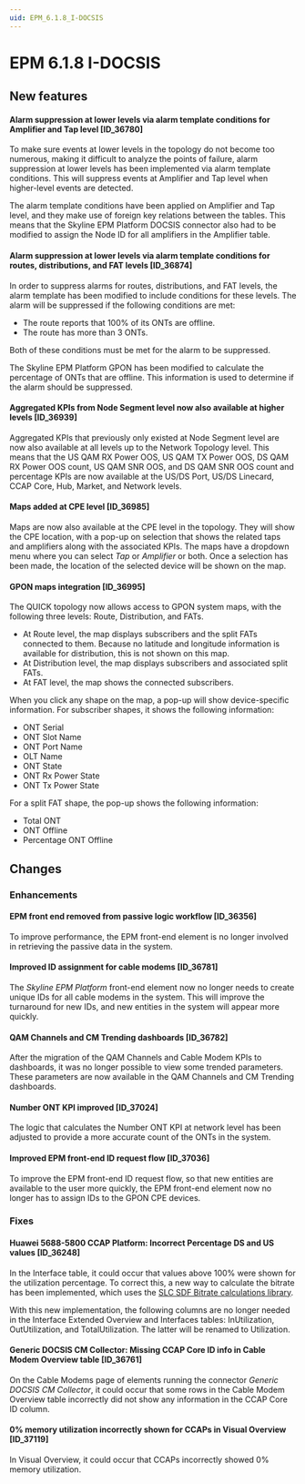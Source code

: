 ```yaml
---
uid: EPM_6.1.8_I-DOCSIS
---
```


# EPM 6.1.8 I-DOCSIS

## New features

#### Alarm suppression at lower levels via alarm template conditions for Amplifier and Tap level [ID_36780]

To make sure events at lower levels in the topology do not become too numerous, making it difficult to analyze the points of failure, alarm suppression at lower levels has been implemented via alarm template conditions. This will suppress events at Amplifier and Tap level when higher-level events are detected.

The alarm template conditions have been applied on Amplifier and Tap level, and they make use of foreign key relations between the tables. This means that the Skyline EPM Platform DOCSIS connector also had to be modified to assign the Node ID for all amplifiers in the Amplifier table.

#### Alarm suppression at lower levels via alarm template conditions for routes, distributions, and FAT levels [ID_36874]

In order to suppress alarms for routes, distributions, and FAT levels, the alarm template has been modified to include conditions for these levels. The alarm will be suppressed if the following conditions are met:

- The route reports that 100% of its ONTs are offline.
- The route has more than 3 ONTs.

Both of these conditions must be met for the alarm to be suppressed.

The Skyline EPM Platform GPON has been modified to calculate the percentage of ONTs that are offline. This information is used to determine if the alarm should be suppressed.

#### Aggregated KPIs from Node Segment level now also available at higher levels [ID_36939]

Aggregated KPIs that previously only existed at Node Segment level are now also available at all levels up to the Network Topology level. This means that the US QAM RX Power OOS, US QAM TX Power OOS, DS QAM RX Power OOS count, US QAM SNR OOS, and DS QAM SNR OOS count and percentage KPIs are now available at the US/DS Port, US/DS Linecard, CCAP Core, Hub, Market, and Network levels.

#### Maps added at CPE level [ID_36985]

Maps are now also available at the CPE level in the topology. They will show the CPE location, with a pop-up on selection that shows the related taps and amplifiers along with the associated KPIs. The maps have a dropdown menu where you can select *Tap* or *Amplifier* or both. Once a selection has been made, the location of the selected device will be shown on the map.

#### GPON maps integration [ID_36995]

The QUICK topology now allows access to GPON system maps, with the following three levels: Route, Distribution, and FATs.

- At Route level, the map displays subscribers and the split FATs connected to them. Because no latitude and longitude information is available for distribution, this is not shown on this map.
- At Distribution level, the map displays subscribers and associated split FATs.
- At FAT level, the map shows the connected subscribers.

When you click any shape on the map, a pop-up will show device-specific information. For subscriber shapes, it shows the following information:

- ONT Serial
- ONT Slot Name
- ONT Port Name
- OLT Name
- ONT State
- ONT Rx Power State
- ONT Tx Power State

For a split FAT shape, the pop-up shows the following information:

- Total ONT
- ONT Offline
- Percentage ONT Offline

## Changes

### Enhancements

#### EPM front end removed from passive logic workflow [ID_36356]

To improve performance, the EPM front-end element is no longer involved in retrieving the passive data in the system.

#### Improved ID assignment for cable modems [ID_36781]

The *Skyline EPM Platform* front-end element now no longer needs to create unique IDs for all cable modems in the system. This will improve the turnaround for new IDs, and new entities in the system will appear more quickly.

#### QAM Channels and CM Trending dashboards [ID_36782]

After the migration of the QAM Channels and Cable Modem KPIs to dashboards, it was no longer possible to view some trended parameters. These parameters are now available in the QAM Channels and CM Trending dashboards.

#### Number ONT KPI improved [ID_37024]

The logic that calculates the Number ONT KPI at network level has been adjusted to provide a more accurate count of the ONTs in the system.

#### Improved EPM front-end ID request flow [ID_37036]

To improve the EPM front-end ID request flow, so that new entities are available to the user more quickly, the EPM front-end element now no longer has to assign IDs to the GPON CPE devices.

### Fixes

#### Huawei 5688-5800 CCAP Platform: Incorrect Percentage DS and US values [ID_36248]

In the Interface table, it could occur that values above 100% were shown for the utilization percentage. To correct this, a new way to calculate the bitrate has been implemented, which uses the [SLC SDF Bitrate calculations library](xref:ConnectionsSnmpBitRateCalculations).

With this new implementation, the following columns are no longer needed in the Interface Extended Overview and Interfaces tables: InUtilization, OutUtilization, and TotalUtilization. The latter will be renamed to Utilization.

#### Generic DOCSIS CM Collector: Missing CCAP Core ID info in Cable Modem Overview table [ID_36761]

On the Cable Modems page of elements running the connector *Generic DOCSIS CM Collector*, it could occur that some rows in the Cable Modem Overview table incorrectly did not show any information in the CCAP Core ID column.

#### 0% memory utilization incorrectly shown for CCAPs in Visual Overview [ID_37119]

In Visual Overview, it could occur that CCAPs incorrectly showed 0% memory utilization.
